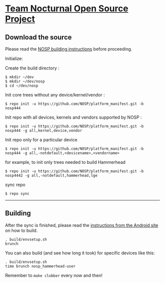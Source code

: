 [Team Nocturnal Open Source Project](team-nocturnal.com)
====================================


Download the source
--------------

Please read the [NOSP building instructions](http://forums.team-nocturnal.com/index.php/topic/1876-) before proceeding.

Initialize:

Create the build directory :

    $ mkdir ~/dev
    $ mkdir ~/dev/nosp
    $ cd ~/dev/nosp
Init core trees without any device/kernel/vendor :

    $ repo init -u https://github.com/NOSP/platform_manifest.git -b nosp444

Init repo with all devices, kernels and vendors supported by NOSP :

    $ repo init -u https://github.com/NOSP/platform_manifest.git -b nosp444 -g all,kernel,device,vendor

Init repo only for a particular device

    $ repo init -u https://github.com/NOSP/platform_manifest.git -b nosp444 -g all,-notdefault,<devicename>,<vendorname>

for example, to init only trees needed to build Hammerhead

    $ repo init -u https://github.com/NOSP/platform_manifest.git -b nosp4442 -g all,-notdefault,hammerhead,lge

sync repo

    $ repo sync

***

Building
--------

After the sync is finished, please read the [instructions from the Android site](http://s.android.com/source/building.html) on how to build.

    . build/envsetup.sh
    brunch


You can also build (and see how long it took) for specific devices like this:

    . build/envsetup.sh
    time brunch nosp_hammerhead-user

Remember to `make clobber` every now and then!

